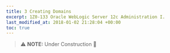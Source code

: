 ```yaml
---
title: 3 Creating Domains
excerpt: 1Z0-133 Oracle WebLogic Server 12c Administration I.
last_modified_at: 2018-01-02 21:28:04 +00:00
toc: true
---
```


> :warning: **NOTE:**  Under Construction :construction:
